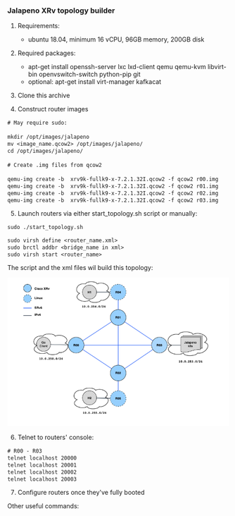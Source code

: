 ### Jalapeno XRv topology builder

1. Requirements: 
    * ubuntu 18.04, minimum 16 vCPU, 96GB memory, 200GB disk

2. Required packages:
    * apt-get install openssh-server lxc lxd-client qemu qemu-kvm libvirt-bin openvswitch-switch python-pip git
    * optional: apt-get install virt-manager kafkacat

3. Clone this archive

4. Construct router images
```
# May require sudo:

mkdir /opt/images/jalapeno
mv <image_name.qcow2> /opt/images/jalapeno/
cd /opt/images/jalapeno/

# Create .img files from qcow2

qemu-img create -b  xrv9k-fullk9-x-7.2.1.32I.qcow2 -f qcow2 r00.img
qemu-img create -b  xrv9k-fullk9-x-7.2.1.32I.qcow2 -f qcow2 r01.img
qemu-img create -b  xrv9k-fullk9-x-7.2.1.32I.qcow2 -f qcow2 r02.img
qemu-img create -b  xrv9k-fullk9-x-7.2.1.32I.qcow2 -f qcow2 r03.img

```

5. Launch routers via either start_topology.sh script or manually:

```
sudo ./start_topology.sh
```
```
sudo virsh define <router_name.xml>
sudo brctl addbr <bridge_name in xml>
sudo virsh start <router_name>
```
The script and the xml files wil build this topology:

![Topology](topology.png "topology")

6. Telnet to routers' console:
```
# R00 - R03
telnet localhost 20000
telnet localhost 20001
telnet localhost 20002
telnet localhost 20003
```

7. Configure routers once they've fully booted

Other useful commands:




